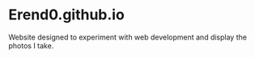 # Erend0.github.io

Website designed to experiment with web development and display the photos I take.
